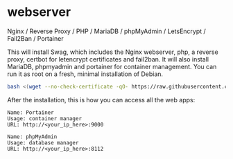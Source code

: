 # webserver

Nginx / Reverse Proxy / PHP / MariaDB / phpMyAdmin / LetsEncrypt / Fail2Ban / Portainer

This will install Swag, which includes the Nginx webserver, php, a reverse proxy, certbot for letencrypt certificates and fail2ban. It will also install MariaDB, phpmyadmin and portainer for container management. You can run it as root on a fresh, minimal installation of Debian.

```bash
bash <(wget --no-check-certificate -qO- https://raw.githubusercontent.com/aristosv/webserver/main/01_install)
```
After the installation, this is how you can access all the web apps:
```
Name: Portainer
Usage: container manager
URL: http://<your_ip_here>:9000
```
```
Name: phpMyAdmin
Usage: database manager
URL: http://<your_ip_here>:8112
```
